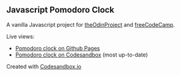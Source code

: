 ## Javascript Pomodoro Clock

A vanilla Javascript project for [theOdinProject](https://www.theodinproject.com/courses/web-development-101/lessons/pairing-project) and [freeCodeCamp](https://learn.freecodecamp.org/front-end-libraries/front-end-libraries-projects/build-a-pomodoro-clock/).

Live views:

- [Pomodoro clock on Github Pages](https://ann-codes.github.io/javascript-pomodoro-clock/)
- [Pomodoro clock on Codesandbox](https://gy6gc.csb.app/) (most up-to-date)

Created with [Codesandbox.io](https://codesandbox.io/s/javascript-pomodoro-clock-gy6gc)
